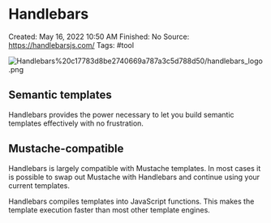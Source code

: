 # Handlebars

Created: May 16, 2022 10:50 AM
Finished: No
Source: https://handlebarsjs.com/
Tags: #tool

![Handlebars%20c17783d8be2740669a787a3c5d788d50/handlebars_logo.png](Handlebars%20c17783d8be2740669a787a3c5d788d50/handlebars_logo.png)

## Semantic templates

Handlebars provides the power necessary to let you build semantic templates effectively with no frustration.

## Mustache-compatible

Handlebars is largely compatible with Mustache templates. In most cases it is possible to swap out Mustache with Handlebars and continue using your current templates.

Handlebars compiles templates into JavaScript functions. This makes the template execution faster than most other template engines.
